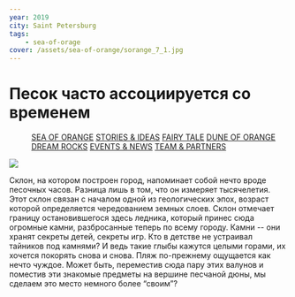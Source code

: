 ```yaml
---
year: 2019
city: Saint Petersburg
tags:
    - sea-of-orage
cover: /assets/sea-of-orange/sorange_7_1.jpg
---
```


# Песок часто ассоциируется со временем

<Menu>
<a href="/sea-of-orange">SEA OF ORANGE</a>
<a href="/sea-of-orange/stories-and-ideas">STORIES & IDEAS</a>
<a href="/sea-of-orange/fairytale">FAIRY TALE</a>
<a href="/sea-of-orange/dune-of-orange">DUNE OF ORANGE</a>
<a href="/sea-of-orange/dreamrocks">DREAM ROCKS</a>
<a href="/sea-of-orange/events-and-news">EVENTS & NEWS</a>
<a href="/sea-of-orange/team-and-partners">TEAM & PARTNERS</a>
</Menu>

![](/assets/sea-of-orange/sorange_7_1.jpg)

Склон, на котором построен город, напоминает собой нечто вроде песочных часов. Разница лишь в том, что он измеряет тысячелетия. Этот склон связан с началом одной из геологических эпох, возраст которой определяется чередованием земных слоев. Склон отмечает границу остановившегося здесь ледника, который принес сюда огромные камни, разбросанные теперь по всему городу. Камни -- они хранят секреты детей, секреты игр. Кто в детстве не устраивал тайников под камнями? И ведь такие глыбы кажутся целыми горами, их хочется покорять снова и снова. Пляж по-прежнему ощущается как нечто чуждое. Может быть, переместив сюда пару этих валунов и поместив эти знакомые предметы на вершине песчаной дюны, мы сделаем это место немного более “своим”?
